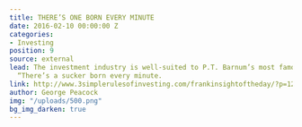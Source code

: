 ```yaml
---
title: THERE’S ONE BORN EVERY MINUTE
date: 2016-02-10 00:00:00 Z
categories:
- Investing
position: 9
source: external
lead: The investment industry is well-suited to P.T. Barnum’s most famous utterance,
  “There’s a sucker born every minute.
link: http://www.3simplerulesofinvesting.com/frankinsightoftheday/?p=1297
author: George Peacock
img: "/uploads/500.png"
bg_img_darken: true
---
```


